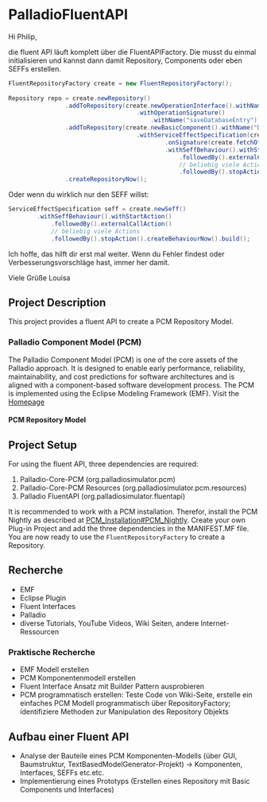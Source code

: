 # PalladioFluentAPI

Hi Philip,

die fluent API läuft komplett über die FluentAPIFactory. Die musst du einmal initialisieren und kannst dann damit Repository, Components oder eben SEFFs erstellen.
```java
FluentRepositoryFactory create = new FluentRepositoryFactory();
		
Repository repo = create.newRepository()
				.addToRepository(create.newOperationInterface().withName("IDatabase")
									.withOperationSignature()
										.withName("saveDatabaseEntry").now())
				.addToRepository(create.newBasicComponent().withName("Database")
									.withServiceEffectSpecification(create.newSeff()
											.onSignature(create.fetchOfSignature("saveDatabaseEntry"))
											.withSeffBehaviour().withStartAction()
												.followedBy().externalCallAction()
												// beliebig viele Actions
												.followedBy().stopAction().createBehaviourNow()))
				.createRepositoryNow();
```

Oder wenn du wirklich nur den SEFF willst:

```java
ServiceEffectSpecification seff = create.newSeff()
		.withSeffBehaviour().withStartAction()
			.followedBy().externalCallAction()
			// beliebig viele Actions
			.followedBy().stopAction().createBehaviourNow().build();
```

Ich hoffe, das hilft dir erst mal weiter. Wenn du Fehler findest oder Verbesserungsvorschläge hast, immer her damit.

Viele Grüße
Louisa

## Project Description
This project provides a fluent API to create a PCM Repository Model.

### Palladio Component Model (PCM)
The Palladio Component Model (PCM) is one of the core assets of the Palladio approach. It is designed to enable early performance, reliability, maintainability, and cost predictions for software architectures and is aligned with a component-based software development process. The PCM is implemented using the Eclipse Modeling Framework (EMF). Visit the [Homepage](https://www.palladio-simulator.com)

#### PCM Repository Model



## Project Setup

For using the fluent API, three dependencies are required:
1. Palladio-Core-PCM (org.palladiosimulator.pcm)
2. Palladio-Core-PCM Resources (org.palladiosimulator.pcm.resources)
3. Palladio FluentAPI (org.palladiosimulator.fluentapi)

It is recommended to work with a PCM installation. Therefor, install the PCM Nightly as described at [PCM_Installation#PCM_Nightly](https://sdqweb.ipd.kit.edu/wiki/PCM_Installation#PCM_Nightly).
Create your own Plug-in Project and add the three dependencies in the MANIFEST.MF file.
You are now ready to use the `FluentRepositoryFactory` to create a Repository.




## Recherche
* EMF
* Eclipse Plugin
* Fluent Interfaces
* Palladio
* diverse Tutorials, YouTube Videos, Wiki Seiten, andere Internet-Ressourcen

### Praktische Recherche
* EMF Modell erstellen
* PCM Komponentenmodell erstellen
* Fluent Interface Ansatz mit Builder Pattern ausprobieren
* PCM programmatisch erstellen: Teste Code von Wiki-Seite, erstelle ein einfaches PCM Modell programmatisch über RepositoryFactory; identifiziere Methoden zur Manipulation des Repository Objekts


## Aufbau einer Fluent API
* Analyse der Bauteile eines PCM Komponenten-Modells (über GUI, Baumstruktur, TextBasedModelGenerator-Projekt) -> Komponenten, Interfaces, SEFFs etc.etc.
* Implementierung eines Prototyps (Erstellen eines Repository mit Basic Components und Interfaces)
